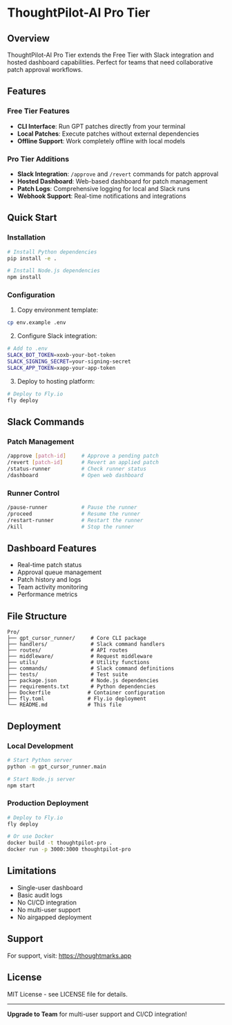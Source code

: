 # ThoughtPilot-AI Pro Tier

## Overview
ThoughtPilot-AI Pro Tier extends the Free Tier with Slack integration and hosted dashboard capabilities. Perfect for teams that need collaborative patch approval workflows.

## Features

### Free Tier Features
- **CLI Interface**: Run GPT patches directly from your terminal
- **Local Patches**: Execute patches without external dependencies
- **Offline Support**: Work completely offline with local models

### Pro Tier Additions
- **Slack Integration**: `/approve` and `/revert` commands for patch approval
- **Hosted Dashboard**: Web-based dashboard for patch management
- **Patch Logs**: Comprehensive logging for local and Slack runs
- **Webhook Support**: Real-time notifications and integrations

## Quick Start

### Installation
```bash
# Install Python dependencies
pip install -e .

# Install Node.js dependencies
npm install
```

### Configuration
1. Copy environment template:
```bash
cp env.example .env
```

2. Configure Slack integration:
```bash
# Add to .env
SLACK_BOT_TOKEN=xoxb-your-bot-token
SLACK_SIGNING_SECRET=your-signing-secret
SLACK_APP_TOKEN=xapp-your-app-token
```

3. Deploy to hosting platform:
```bash
# Deploy to Fly.io
fly deploy
```

## Slack Commands

### Patch Management
```bash
/approve [patch-id]     # Approve a pending patch
/revert [patch-id]      # Revert an applied patch
/status-runner          # Check runner status
/dashboard              # Open web dashboard
```

### Runner Control
```bash
/pause-runner           # Pause the runner
/proceed                # Resume the runner
/restart-runner         # Restart the runner
/kill                   # Stop the runner
```

## Dashboard Features
- Real-time patch status
- Approval queue management
- Patch history and logs
- Team activity monitoring
- Performance metrics

## File Structure
```
Pro/
├── gpt_cursor_runner/     # Core CLI package
├── handlers/              # Slack command handlers
├── routes/                # API routes
├── middleware/            # Request middleware
├── utils/                 # Utility functions
├── commands/              # Slack command definitions
├── tests/                 # Test suite
├── package.json           # Node.js dependencies
├── requirements.txt       # Python dependencies
├── Dockerfile            # Container configuration
├── fly.toml              # Fly.io deployment
└── README.md             # This file
```

## Deployment

### Local Development
```bash
# Start Python server
python -m gpt_cursor_runner.main

# Start Node.js server
npm start
```

### Production Deployment
```bash
# Deploy to Fly.io
fly deploy

# Or use Docker
docker build -t thoughtpilot-pro .
docker run -p 3000:3000 thoughtpilot-pro
```

## Limitations
- Single-user dashboard
- Basic audit logs
- No CI/CD integration
- No multi-user support
- No airgapped deployment

## Support
For support, visit: https://thoughtmarks.app

## License
MIT License - see LICENSE file for details.

---

**Upgrade to Team** for multi-user support and CI/CD integration! 